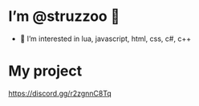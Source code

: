 # I’m @struzzoo 👋

- 👀 I’m interested in lua, javascript, html, css, c#, c++


# My project 

https://discord.gg/r2zgnnC8Tq





